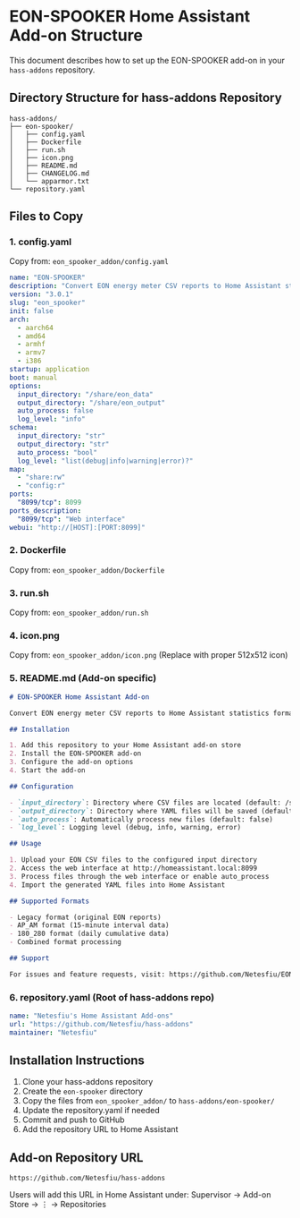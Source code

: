 # EON-SPOOKER Home Assistant Add-on Structure

This document describes how to set up the EON-SPOOKER add-on in your `hass-addons` repository.

## Directory Structure for hass-addons Repository

```
hass-addons/
├── eon-spooker/
│   ├── config.yaml
│   ├── Dockerfile
│   ├── run.sh
│   ├── icon.png
│   ├── README.md
│   ├── CHANGELOG.md
│   └── apparmor.txt
└── repository.yaml
```

## Files to Copy

### 1. config.yaml
Copy from: `eon_spooker_addon/config.yaml`
```yaml
name: "EON-SPOOKER"
description: "Convert EON energy meter CSV reports to Home Assistant statistics format"
version: "3.0.1"
slug: "eon_spooker"
init: false
arch:
  - aarch64
  - amd64
  - armhf
  - armv7
  - i386
startup: application
boot: manual
options:
  input_directory: "/share/eon_data"
  output_directory: "/share/eon_output"
  auto_process: false
  log_level: "info"
schema:
  input_directory: "str"
  output_directory: "str"
  auto_process: "bool"
  log_level: "list(debug|info|warning|error)?"
map:
  - "share:rw"
  - "config:r"
ports:
  "8099/tcp": 8099
ports_description:
  "8099/tcp": "Web interface"
webui: "http://[HOST]:[PORT:8099]"
```

### 2. Dockerfile
Copy from: `eon_spooker_addon/Dockerfile`

### 3. run.sh
Copy from: `eon_spooker_addon/run.sh`

### 4. icon.png
Copy from: `eon_spooker_addon/icon.png`
(Replace with proper 512x512 icon)

### 5. README.md (Add-on specific)
```markdown
# EON-SPOOKER Home Assistant Add-on

Convert EON energy meter CSV reports to Home Assistant statistics format.

## Installation

1. Add this repository to your Home Assistant add-on store
2. Install the EON-SPOOKER add-on
3. Configure the add-on options
4. Start the add-on

## Configuration

- `input_directory`: Directory where CSV files are located (default: /share/eon_data)
- `output_directory`: Directory where YAML files will be saved (default: /share/eon_output)
- `auto_process`: Automatically process new files (default: false)
- `log_level`: Logging level (debug, info, warning, error)

## Usage

1. Upload your EON CSV files to the configured input directory
2. Access the web interface at http://homeassistant.local:8099
3. Process files through the web interface or enable auto_process
4. Import the generated YAML files into Home Assistant

## Supported Formats

- Legacy format (original EON reports)
- AP_AM format (15-minute interval data)
- 180_280 format (daily cumulative data)
- Combined format processing

## Support

For issues and feature requests, visit: https://github.com/Netesfiu/EON-SPOOKER
```

### 6. repository.yaml (Root of hass-addons repo)
```yaml
name: "Netesfiu's Home Assistant Add-ons"
url: "https://github.com/Netesfiu/hass-addons"
maintainer: "Netesfiu"
```

## Installation Instructions

1. Clone your hass-addons repository
2. Create the `eon-spooker` directory
3. Copy the files from `eon_spooker_addon/` to `hass-addons/eon-spooker/`
4. Update the repository.yaml if needed
5. Commit and push to GitHub
6. Add the repository URL to Home Assistant

## Add-on Repository URL
```
https://github.com/Netesfiu/hass-addons
```

Users will add this URL in Home Assistant under:
Supervisor → Add-on Store → ⋮ → Repositories
